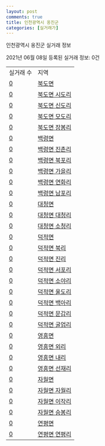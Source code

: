 ```yaml
---
layout: post
comments: true
title: 인천광역시 옹진군
categories: [실거래가]
---
```


인천광역시 옹진군 실거래 정보

2021년 06월 08일 등록된 실거래 정보: 0건


<table>
  <tr>
    <td>실거래 수</td>
    <td>지역</td>
  </tr>

  
  <tr>
    <td><a href="2872031000.html">0</a></td>
    <td><a href="2872031000.html">북도면</a></td>
  </tr>
    

  <tr>
    <td><a href="2872031021.html">0</a></td>
    <td><a href="2872031021.html">북도면 시도리</a></td>
  </tr>
    

  <tr>
    <td><a href="2872031022.html">0</a></td>
    <td><a href="2872031022.html">북도면 신도리</a></td>
  </tr>
    

  <tr>
    <td><a href="2872031023.html">0</a></td>
    <td><a href="2872031023.html">북도면 모도리</a></td>
  </tr>
    

  <tr>
    <td><a href="2872031024.html">0</a></td>
    <td><a href="2872031024.html">북도면 장봉리</a></td>
  </tr>
    

  <tr>
    <td><a href="2872033000.html">0</a></td>
    <td><a href="2872033000.html">백령면</a></td>
  </tr>
    

  <tr>
    <td><a href="2872033021.html">0</a></td>
    <td><a href="2872033021.html">백령면 진촌리</a></td>
  </tr>
    

  <tr>
    <td><a href="2872033022.html">0</a></td>
    <td><a href="2872033022.html">백령면 북포리</a></td>
  </tr>
    

  <tr>
    <td><a href="2872033023.html">0</a></td>
    <td><a href="2872033023.html">백령면 가을리</a></td>
  </tr>
    

  <tr>
    <td><a href="2872033024.html">0</a></td>
    <td><a href="2872033024.html">백령면 연화리</a></td>
  </tr>
    

  <tr>
    <td><a href="2872033025.html">0</a></td>
    <td><a href="2872033025.html">백령면 남포리</a></td>
  </tr>
    

  <tr>
    <td><a href="2872034000.html">0</a></td>
    <td><a href="2872034000.html">대청면</a></td>
  </tr>
    

  <tr>
    <td><a href="2872034021.html">0</a></td>
    <td><a href="2872034021.html">대청면 대청리</a></td>
  </tr>
    

  <tr>
    <td><a href="2872034022.html">0</a></td>
    <td><a href="2872034022.html">대청면 소청리</a></td>
  </tr>
    

  <tr>
    <td><a href="2872035000.html">0</a></td>
    <td><a href="2872035000.html">덕적면</a></td>
  </tr>
    

  <tr>
    <td><a href="2872035021.html">0</a></td>
    <td><a href="2872035021.html">덕적면 북리</a></td>
  </tr>
    

  <tr>
    <td><a href="2872035022.html">0</a></td>
    <td><a href="2872035022.html">덕적면 진리</a></td>
  </tr>
    

  <tr>
    <td><a href="2872035023.html">0</a></td>
    <td><a href="2872035023.html">덕적면 서포리</a></td>
  </tr>
    

  <tr>
    <td><a href="2872035024.html">0</a></td>
    <td><a href="2872035024.html">덕적면 소야리</a></td>
  </tr>
    

  <tr>
    <td><a href="2872035025.html">0</a></td>
    <td><a href="2872035025.html">덕적면 울도리</a></td>
  </tr>
    

  <tr>
    <td><a href="2872035026.html">0</a></td>
    <td><a href="2872035026.html">덕적면 백아리</a></td>
  </tr>
    

  <tr>
    <td><a href="2872035027.html">0</a></td>
    <td><a href="2872035027.html">덕적면 문갑리</a></td>
  </tr>
    

  <tr>
    <td><a href="2872035028.html">0</a></td>
    <td><a href="2872035028.html">덕적면 굴업리</a></td>
  </tr>
    

  <tr>
    <td><a href="2872036000.html">0</a></td>
    <td><a href="2872036000.html">영흥면</a></td>
  </tr>
    

  <tr>
    <td><a href="2872036021.html">0</a></td>
    <td><a href="2872036021.html">영흥면 외리</a></td>
  </tr>
    

  <tr>
    <td><a href="2872036022.html">0</a></td>
    <td><a href="2872036022.html">영흥면 내리</a></td>
  </tr>
    

  <tr>
    <td><a href="2872036023.html">0</a></td>
    <td><a href="2872036023.html">영흥면 선재리</a></td>
  </tr>
    

  <tr>
    <td><a href="2872037000.html">0</a></td>
    <td><a href="2872037000.html">자월면</a></td>
  </tr>
    

  <tr>
    <td><a href="2872037021.html">0</a></td>
    <td><a href="2872037021.html">자월면 자월리</a></td>
  </tr>
    

  <tr>
    <td><a href="2872037022.html">0</a></td>
    <td><a href="2872037022.html">자월면 이작리</a></td>
  </tr>
    

  <tr>
    <td><a href="2872037023.html">0</a></td>
    <td><a href="2872037023.html">자월면 승봉리</a></td>
  </tr>
    

  <tr>
    <td><a href="2872038000.html">0</a></td>
    <td><a href="2872038000.html">연평면</a></td>
  </tr>
    

  <tr>
    <td><a href="2872038021.html">0</a></td>
    <td><a href="2872038021.html">연평면 연평리</a></td>
  </tr>
    


</table>
    